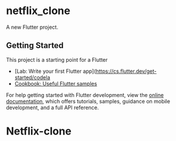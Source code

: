 # netflix_clone

A new Flutter project.

## Getting Started

This project is a starting point for a Flutter 

- [Lab: Write your first Flutter app](https://cs.flutter.dev/get-started/codela
- [Cookbook: Useful Flutter samples](https://docs.flutter.dev/cookbook)

For help getting started with Flutter development, view the
[online documentation](https://docs.flutter.dev/), which offers tutorials,
samples, guidance on mobile development, and a full API reference.
# Netflix-clone
